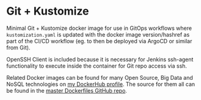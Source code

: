 # Git + Kustomize

Minimal Git + Kustomize docker image for use in GitOps workflows where `kustomization.yaml` is updated with the docker image version/hashref as part of the CI/CD workflow (eg. to then be deployed via ArgoCD or similar from Git).

OpenSSH Client is included because it is necessary for Jenkins ssh-agent functionality to execute inside the container for Git repo access via ssh.


Related Docker images can be found for many Open Source, Big Data and NoSQL technologies on [my DockerHub profile](https://hub.docker.com/r/nholuongut).
The source for them all can be found in the [master Dockerfiles GitHub repo](https://github.com/nholuongut/Dockerfiles/).
